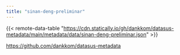 ```yaml
---
title: "sinan-deng-preliminar"
---
```


{{< remote-data-table "https://cdn.statically.io/gh/dankkom/datasus-metadata/main/metadata/data/sinan-deng-preliminar.json" >}}

https://github.com/dankkom/datasus-metadata
